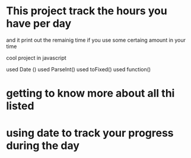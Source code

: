 # This project track the hours you have per day 

and it print out the remainig time if you use some certaing amount in your time 

cool project in javascript

used Date ()
used ParseInt()
used toFixed()
used function()

# getting to know more about all thi listed 
# using date to track your progress during the day




